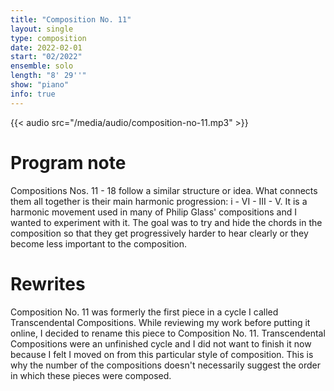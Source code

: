 ```yaml
---
title: "Composition No. 11"
layout: single
type: composition
date: 2022-02-01
start: "02/2022"
ensemble: solo
length: "8' 29''"
show: "piano"
info: true
---
```


{{< audio src="/media/audio/composition-no-11.mp3" >}}

# Program note

Compositions Nos. 11 - 18 follow a similar structure or idea. What connects them all together is their main harmonic progression: i - VI - III - V. It is a harmonic movement used in many of Philip Glass' compositions and I wanted to experiment with it. The goal was to try and hide the chords in the composition so that they get progressively harder to hear clearly or they become less important to the composition.

# Rewrites

Composition No. 11 was formerly the first piece in a cycle I called Transcendental Compositions. While reviewing my work before putting it online, I decided to rename this piece to Composition No. 11. Transcendental Compositions were an unfinished cycle and I did not want to finish it now because I felt I moved on from this particular style of composition. This is why the number of the compositions doesn't necessarily suggest the order in which these pieces were composed.